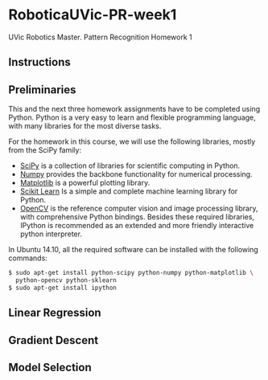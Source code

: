 # RoboticaUVic-PR-week1
UVic Robotics Master. Pattern Recognition Homework 1

## Instructions



## Preliminaries

This and the next three homework assignments have to be completed
using Python. Python is a very easy to learn and flexible programming
language, with many libraries for the most diverse tasks.

For the homework in this course, we will use the following libraries, mostly from the SciPy family:
- [SciPy](http://www.scipy.org/) is a collection of libraries for scientific computing in Python.
- [Numpy](http://www.numpy.org/) provides the backbone functionality for numerical processing.
- [Matplotlib](http://matplotlib.org/) is a powerful plotting library.
- [Scikit Learn](http://scikit-learn.org/stable/) Is a simple and complete machine learning library for Python.
- [OpenCV](http://opencv.org/) is the reference computer vision and image processing library, with comprehensive Python bindings.
Besides these required libraries, IPython is recommended as an extended and more friendly interactive python interpreter.

In Ubuntu 14.10, all the required software can be installed with the following commands:

```bash
$ sudo apt-get install python-scipy python-numpy python-matplotlib \
  python-opencv python-sklearn
$ sudo apt-get install ipython
```

## Linear Regression 



## Gradient Descent



## Model Selection